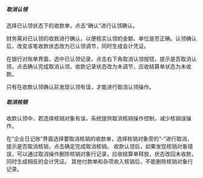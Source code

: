 ##### 取消认领

选择已认领状态下的收款单，点击“确认”进行认领确认。财务需对已认领的收款进行确认，以便核实认领的金额、单位是否正确。认领确认后，改变该笔收款状态改为已认领调节，同时生成会计凭证。

在银行对账单界面，选中已认领记录，点击右下角取消认领按钮，提示是否取消认领，点击确认完成取消认领。收款记录状态改为未调节，应收结算单状态为未收款。只有在收款认领确认前发现认领有误，才能进行取消认领操作。



##### 取消核销

收款认领中，若选择核销对象有误，系统提供取消核销操作控制，减少核销误操作。

在“企业日记账”界面选择要取消核销的收款单，选择核销对象旁的”-”进行取消，提示是否取消核销，点击确定完成取消核销。收款认领后，如果发现核销对象错误，可以通过取消操作删除核销对象行记录，应收结算单释放，状态改回未收款，同时生成相反的会计凭证。其他付款单和杂项收入核销后，不能删除核销对象行记录。



